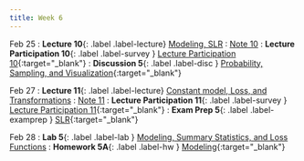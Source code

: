 ```yaml
---
title: Week 6
---
```


Feb 25
: **Lecture 10**{: .label .label-lecture} [Modeling, SLR](lecture/lec10)
    : [Note 10](https://ds100.org/course-notes/intro_to_modeling/intro_to_modeling.html)
: **Lecture Participation 10**{: .label .label-survey } [Lecture Participation 10](https://app.sli.do/event/8xLk95doKqQPkpU4bxTL8n/embed/polls/dfe55e01-012d-4de7-980f-b3995f2088c4){:target="_blank"}
: **Discussion 5**{: .label .label-disc } [Probability, Sampling, and Visualization](https://drive.google.com/file/d/1c-xl-BIEGyWwv3OwMmKSZ93rX1JTvKK-/view?usp=sharing){:target="_blank"}

Feb 27
: **Lecture 11**{: .label .label-lecture} [Constant model, Loss, and Transformations](lecture/lec11)
    : [Note 11](https://ds100.org/course-notes/constant_model_loss_transformations/loss_transformations.html)
: **Lecture Participation 11**{: .label .label-survey } [Lecture Participation 11](https://app.sli.do/event/2A2vDTB7XiFBa2cGvau4fH/embed/polls/78de1ace-4f47-4efc-88aa-3ba4147128f1){:target="_blank"}
: **Exam Prep 5**{: .label .label-examprep } [SLR](https://drive.google.com/file/d/1ZHFVU8p_pN0k22gwbm4ZB6gnvEKL-Pqg/view?usp=sharing){:target="_blank"}



Feb 28
: **Lab 5**{: .label .label-lab }  [Modeling, Summary Statistics, and Loss Functions](https://data100.datahub.berkeley.edu/hub/user-redirect/git-pull?repo=https%3A%2F%2Fgithub.com%2FDS-100%2Ffa24-student&urlpath=lab%2Ftree%2Ffa24-student%2Flab%2Flab05%2Flab05.ipynb&branch=main) 
: **Homework 5A**{: .label .label-hw } [Modeling](https://drive.google.com/file/d/15HiqqwDwImzfIvNnotS4ITgUMQyGioUM/view){:target="_blank"} 